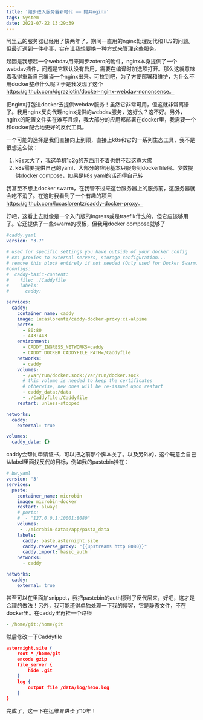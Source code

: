 ```yaml
---
title: '跑步进入服务器新时代 —— 抛弃nginx'
tags: System
date: 2021-07-22 13:29:39
---
```


阿里云的服务器已经用了快两年了，期间一直用的nginx处理反代和TLS的问题。但最近遇到一件小事，实在让我想要换一种方式来管理这些服务。

起因是我想起一个webdav用来同步zotero的附件，nginx本身提供了一个webdav插件，问题是它默认没有启用，需要在编译时加选项打开。那么这就意味着我得重新自己编译一个nginx出来。可拉到吧，为了方便部署和维护，为什么不用docker整点什么呢？于是我发现了这个 https://github.com/dgraziotin/docker-nginx-webdav-nononsense。

把nginx打包进docker去提供webdav服务！虽然它非常可用，但这就非常离谱了。我用nginx反向代理nginx提供的webdav服务，这好么？这不好。另外，nginx的配置文件实在难写且烦，我大部分的应用都部署在docker里，我需要一个和docker配合地更好的反代工具。

一个可能的选择是我们直接向上到顶，直接上k8s和它的一系列生态工具，我不是很想这么做：
1. k8s太大了，我这单机1c2g的东西用不着也供不起这尊大佛
2. k8s需要提供自己的yaml，大部分的应用基本只服务到dockerfile层。少数提供docker compose，如果是k8s yaml的话还得自己转

我甚至不想上docker swarm，在我管不过来这台服务器上的服务前，这服务器就会吃不消了。在这时我看到了一个有趣的项目 https://github.com/lucaslorentz/caddy-docker-proxy。

好吧，这看上去就像是一个入门版的ingress或是traefik什么的。但它应该够用了。它还提供了一些swarm的模板，但我用docker compose就够了

```yaml
#caddy.yaml
version: "3.7"

# used for specific settings you have outside of your docker config
# ex: proxies to external servers, storage configuration...
# remove this block entirely if not needed (Only used for Docker Swarm)
#configs:
#  caddy-basic-content:
#    file: ./Caddyfile
#    labels:
#      caddy:

services:
  caddy:
    container_name: caddy
    image: lucaslorentz/caddy-docker-proxy:ci-alpine
    ports:
      - 80:80
      - 443:443
    environment:
      - CADDY_INGRESS_NETWORKS=caddy
      - CADDY_DOCKER_CADDYFILE_PATH=/Caddyfile
    networks:
      - caddy
    volumes:
      - /var/run/docker.sock:/var/run/docker.sock
      # this volume is needed to keep the certificates
      # otherwise, new ones will be re-issued upon restart
      - caddy_data:/data
      - ./Caddyfile:/Caddyfile
    restart: unless-stopped

networks:
  caddy:
    external: true

volumes:
  caddy_data: {}
```

caddy会帮忙申请证书，可以把之前那个脚本关了。以及另外的，这个玩意会自己从label里面找反代的目标，例如我的pastebin挂在：
```yaml
# bw.yaml
version: '3'
services:
  paste:
    container_name: microbin
    image: microbin-docker
    restart: always
    # ports:
    #  - "127.0.0.1:10001:8080"
    volumes:
     - ./microbin-data:/app/pasta_data
    labels:
      caddy: paste.asternight.site
      caddy.reverse_proxy: "{{upstreams http 8080}}"
      caddy.import: basic_auth
    networks:
      - caddy

networks:
  caddy:
    external: true
```

甚至可以在里面加snippet，我把pastebin的auth挪到了反代层来，好吧，这才是合理的做法！另外，我可能还得单独处理一下我的博客，它是静态文件，不在docker里。在caddy里再挂一个路径
```yaml
- /home/git:/home/git
```
然后修改一下Caddyfile
```json
asternight.site {
    root * /home/git
    encode gzip
    file_server {
        hide .git
    }
    log {
        output file /data/log/hexo.log
    }
}
```

完成了，这一下在运维界进步了10年！